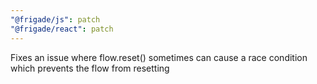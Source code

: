 ```yaml
---
"@frigade/js": patch
"@frigade/react": patch
---
```


Fixes an issue where flow.reset() sometimes can cause a race condition which prevents the flow from resetting
